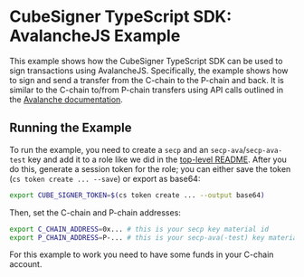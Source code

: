 # CubeSigner TypeScript SDK: AvalancheJS Example

This example shows how the CubeSigner TypeScript SDK can be used to sign
transactions using AvalancheJS. Specifically, the example shows how to sign and
send a transfer from the C-chain to the P-chain and back. It is similar to the
C-chain to/from P-chain transfers using API calls outlined in the [Avalanche
documentation](https://support.avax.network/en/articles/6719662-transferring-from-the-p-chain-to-c-chain-with-api-calls).

## Running the Example

To run the example, you need to create a `secp` and an
`secp-ava`/`secp-ava-test` key and add it to a role like we did in the
[top-level README](../../README.md). After you do this, generate a session
token for the role; you can either save the token (`cs token create ...
--save`) or export as base64:

```bash
export CUBE_SIGNER_TOKEN=$(cs token create ... --output base64)
```

Then, set the C-chain and P-chain addresses:

```bash
export C_CHAIN_ADDRESS=0x... # this is your secp key material id
export P_CHAIN_ADDRESS=P-... # this is your secp-ava(-test) key material id prefixed with `P-`
```

For this example to work you need to have some funds in your C-chain account.
